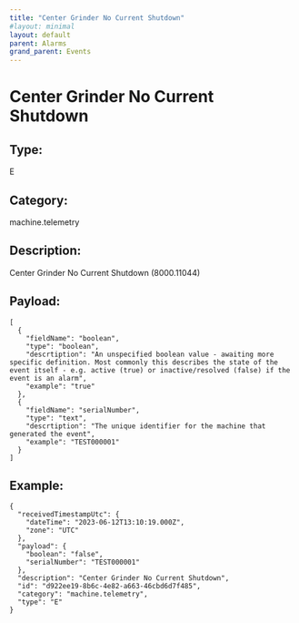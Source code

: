 ```yaml
---
title: "Center Grinder No Current Shutdown"
#layout: minimal
layout: default
parent: Alarms
grand_parent: Events
---
```


# Center Grinder No Current Shutdown

## Type:

E

## Category:

machine.telemetry

## Description: 

Center Grinder No Current Shutdown (8000.11044)

## Payload:

```
[
  {
    "fieldName": "boolean",
    "type": "boolean",
    "descrtiption": "An unspecified boolean value - awaiting more specific definition. Most commonly this describes the state of the event itself - e.g. active (true) or inactive/resolved (false) if the event is an alarm",
    "example": "true"
  },
  {
    "fieldName": "serialNumber",
    "type": "text",
    "descrtiption": "The unique identifier for the machine that generated the event",
    "example": "TEST000001"
  }
]
```

## Example:

```
{
  "receivedTimestampUtc": {
    "dateTime": "2023-06-12T13:10:19.000Z",
    "zone": "UTC"
  },
  "payload": {
    "boolean": "false",
    "serialNumber": "TEST000001"
  },
  "description": "Center Grinder No Current Shutdown",
  "id": "d922ee19-8b6c-4e82-a663-46cbd6d7f485",
  "category": "machine.telemetry",
  "type": "E"
}
```

